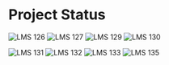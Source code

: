 # Project Status

![LMS 126][lms_126]
![LMS 127][lms_127]
![LMS 129][lms_129]
![LMS 130][lms_130]

![LMS 131][lms_131]
![LMS 132][lms_132]
![LMS 133][lms_133]
![LMS 135][lms_135]

<!-- Change REPO_NAME for the name of your repository -->
[lms_126]: https://byob.yarr.is/linero-tech/kotlin-hw-oeddeo/module_126
[lms_127]: https://byob.yarr.is/linero-tech/kotlin-hw-oeddeo/module_127
[lms_129]: https://byob.yarr.is/linero-tech/kotlin-hw-oeddeo/module_129
[lms_130]: https://byob.yarr.is/linero-tech/kotlin-hw-oeddeo/module_130
[lms_131]: https://byob.yarr.is/linero-tech/kotlin-hw-oeddeo/module_131
[lms_132]: https://byob.yarr.is/linero-tech/kotlin-hw-oeddeo/module_132
[lms_133]: https://byob.yarr.is/linero-tech/kotlin-hw-oeddeo/module_133
[lms_135]: https://byob.yarr.is/linero-tech/kotlin-hw-oeddeo/module_135
